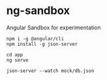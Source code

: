 # ng-sandbox
Angular Sandbox for experimentation

```
npm i -g @angular/cli
npm install -g json-server
```

```
cd app
ng serve
```

```
json-server --watch mock/db.json
```